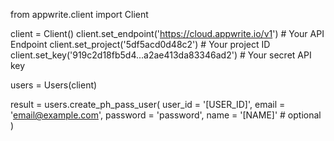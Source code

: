 from appwrite.client import Client

client = Client()
client.set_endpoint('https://cloud.appwrite.io/v1') # Your API Endpoint
client.set_project('5df5acd0d48c2') # Your project ID
client.set_key('919c2d18fb5d4...a2ae413da83346ad2') # Your secret API key

users = Users(client)

result = users.create_ph_pass_user(
    user_id = '[USER_ID]',
    email = 'email@example.com',
    password = 'password',
    name = '[NAME]' # optional
)
